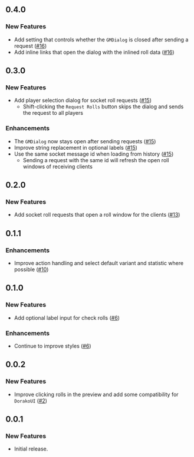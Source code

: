 ## 0.4.0

### New Features

-   Add setting that controls whether the `GMDialog` is closed after sending a request ([#16](https://github.com/In3luki/pf2e-request-rolls/pull/16))
-   Add inline links that open the dialog with the inlined roll data ([#16](https://github.com/In3luki/pf2e-request-rolls/pull/16))

## 0.3.0

### New Features

-   Add player selection dialog for socket roll requests ([#15](https://github.com/In3luki/pf2e-request-rolls/pull/15))
    -   Shift-clicking the `Request Rolls` button skips the dialog and sends the request to all players

### Enhancements

-   The `GMDialog` now stays open after sending requests ([#15](https://github.com/In3luki/pf2e-request-rolls/pull/15))
-   Improve string replacement in optional labels ([#15](https://github.com/In3luki/pf2e-request-rolls/pull/15))
-   Use the same socket message id when loading from history ([#15](https://github.com/In3luki/pf2e-request-rolls/pull/15))
    -   Sending a request with the same id will refresh the open roll windows of receiving clients

## 0.2.0

### New Features

-   Add socket roll requests that open a roll window for the clients ([#13](https://github.com/In3luki/pf2e-request-rolls/pull/13))

## 0.1.1

### Enhancements

-   Improve action handling and select default variant and statistic where possible ([#10](https://github.com/In3luki/pf2e-request-rolls/pull/10))

## 0.1.0

### New Features

-   Add optional label input for check rolls ([#6](https://github.com/In3luki/pf2e-request-rolls/pull/6))

### Enhancements

-   Continue to improve styles ([#6](https://github.com/In3luki/pf2e-request-rolls/pull/6))

## 0.0.2

### New Features

-   Improve clicking rolls in the preview and add some compatibility for `DorakoUI` ([#2](https://github.com/In3luki/pf2e-request-rolls/pull/2))

## 0.0.1

### New Features

-   Initial release.
